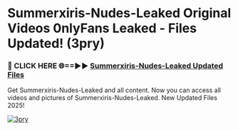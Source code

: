 # Summerxiris-Nudes-Leaked Original Videos 0nlyFans Leaked - Files Updated! (3pry)

<h3>🔴 CLICK HERE 🌐==►► <a href="https://tinyurl.com/4mcuefdz" rel="nofollow">Summerxiris-Nudes-Leaked Updated Files</a></h3>

Get Summerxiris-Nudes-Leaked and all content. Now you can access all videos and pictures of Summerxiris-Nudes-Leaked. New Updated Files 2025!

[![3pry](https://i.imgur.com/StAQSOY.gif)](https://tinyurl.com/4mcuefdz)
